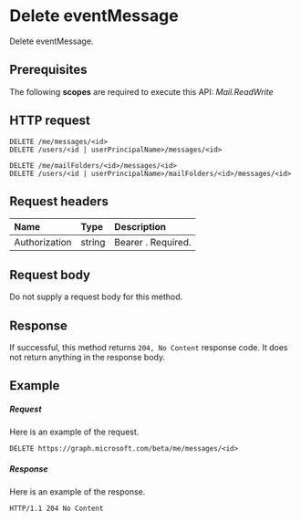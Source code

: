 # Delete eventMessage

Delete eventMessage.
## Prerequisites
The following **scopes** are required to execute this API: _Mail.ReadWrite_ 
## HTTP request
<!-- { "blockType": "ignored" } -->
```http
DELETE /me/messages/<id>
DELETE /users/<id | userPrincipalName>/messages/<id>

DELETE /me/mailFolders/<id>/messages/<id>
DELETE /users/<id | userPrincipalName>/mailFolders/<id>/messages/<id>
```
## Request headers
| Name       | Type | Description|
|:---------------|:--------|:----------|
| Authorization  | string  | Bearer <token>. Required. |

## Request body
Do not supply a request body for this method.


## Response
If successful, this method returns `204, No Content` response code. It does not return anything in the response body.

## Example
##### Request
Here is an example of the request.
<!-- {
  "blockType": "request",
  "name": "delete_eventmessage"
}-->
```http
DELETE https://graph.microsoft.com/beta/me/messages/<id>
```
##### Response
Here is an example of the response. 
<!-- {
  "blockType": "response",
  "truncated": true
} -->
```http
HTTP/1.1 204 No Content
```

<!-- uuid: 8fcb5dbc-d5aa-4681-8e31-b001d5168d79
2015-10-25 14:57:30 UTC -->
<!-- {
  "type": "#page.annotation",
  "description": "Delete eventMessage",
  "keywords": "",
  "section": "documentation",
  "tocPath": ""
}-->

<!-- {
  "type": "#page.annotation",
  "description": "Delete eventMessage.",
  "tocPath": "/beta reference/Outlook Calendar/event message/Delete event message",
  "apiVersion": "beta",
  "section": "documentation",
  "canonicalURL": "/en-us/api-reference/v1.0/api/eventmessage_delete"
} -->
